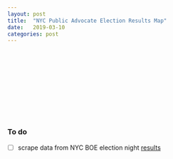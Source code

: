 ```yaml
---
layout: post
title:  "NYC Public Advocate Election Results Map"
date:   2019-03-10
categories: post
---
```


<svg id="ElectionChart"></svg>


<script src="https://d3js.org/d3.v5.min.js"></script>
<script src="/sketches/nyc_pa_enr/nyc_pa_enr.js"></script>

### To do
- [ ] scrape data from NYC BOE election night [results](https://web.enrboenyc.us/CD22509ADI0.html)
